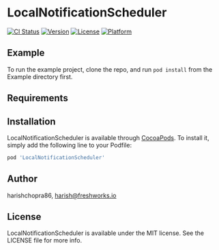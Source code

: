 # LocalNotificationScheduler

[![CI Status](https://img.shields.io/travis/harishchopra86/LocalNotificationScheduler.svg?style=flat)](https://travis-ci.org/harishchopra86/LocalNotificationScheduler)
[![Version](https://img.shields.io/cocoapods/v/LocalNotificationScheduler.svg?style=flat)](https://cocoapods.org/pods/LocalNotificationScheduler)
[![License](https://img.shields.io/cocoapods/l/LocalNotificationScheduler.svg?style=flat)](https://cocoapods.org/pods/LocalNotificationScheduler)
[![Platform](https://img.shields.io/cocoapods/p/LocalNotificationScheduler.svg?style=flat)](https://cocoapods.org/pods/LocalNotificationScheduler)

## Example

To run the example project, clone the repo, and run `pod install` from the Example directory first.

## Requirements

## Installation

LocalNotificationScheduler is available through [CocoaPods](https://cocoapods.org). To install
it, simply add the following line to your Podfile:

```ruby
pod 'LocalNotificationScheduler'
```

## Author

harishchopra86, harish@freshworks.io

## License

LocalNotificationScheduler is available under the MIT license. See the LICENSE file for more info.
